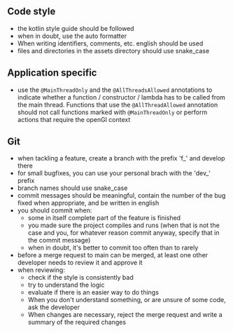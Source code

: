 
## Code style
 - the kotlin style guide should be followed
 - when in doubt, use the auto formatter
 - When writing identifiers, comments, etc. english should be used
 - files and directories in the assets directory should use snake_case 

## Application specific
 - use the ``@MainThreadOnly`` and the ``@AllThreadsAllowed`` annotations to indicate
   whether a function / constructor / lambda has to be called from the main thread.
   Functions that use the ``@AllThreadAllowed`` annotation should not call functions 
   marked with ``@MainThreadOnly`` or perform actions that require the openGl context
   

## Git
 - when tackling a feature, create a branch with the prefix 'f_' and develop there
 - for small bugfixes, you can use your personal brach with the 'dev_' prefix
 - branch names should use snake_case
 - commit messages should be meaningful, contain the number of the bug fixed when
   appropriate, and be written in english
 - you should commit when:
   - some in itself complete part of the feature is finished
   - you made sure the project compiles and runs (when that is not the case and you,
     for whatever reason commit anyway, specify that in the commit message)
   - when in doubt, it's better to commit too often than to rarely
 - before a merge request to main can be merged, at least one other developer needs to
   review it and approve it
 - when reviewing:
   - check if the style is consistently bad
   - try to understand the logic
   - evaluate if there is an easier way to do things
   - When you don't understand something, or are unsure of some code, ask the developer
   - When changes are necessary, reject the merge request and write a summary of the
     required changes
